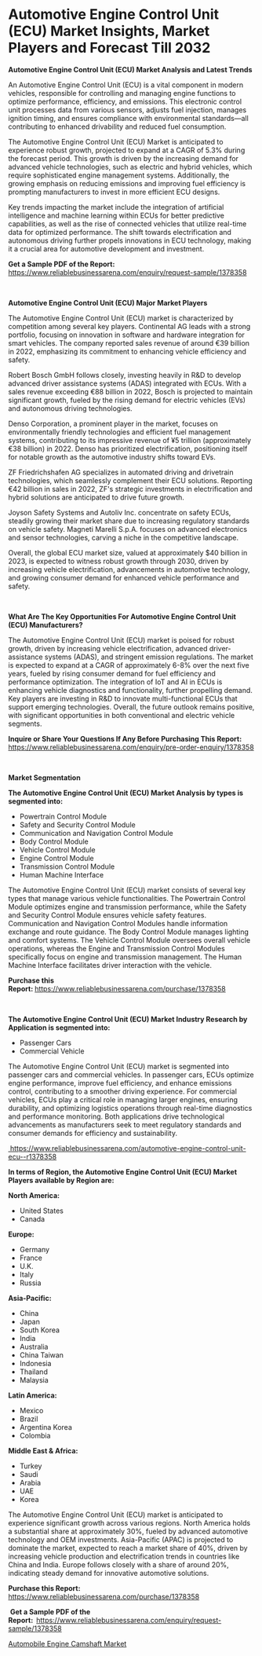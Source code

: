 <p><h1>Automotive Engine Control Unit (ECU) Market Insights, Market Players and Forecast Till 2032</h1></p><p><strong>Automotive Engine Control Unit (ECU) Market Analysis and Latest Trends</strong></p>
<p><p>An Automotive Engine Control Unit (ECU) is a vital component in modern vehicles, responsible for controlling and managing engine functions to optimize performance, efficiency, and emissions. This electronic control unit processes data from various sensors, adjusts fuel injection, manages ignition timing, and ensures compliance with environmental standards—all contributing to enhanced drivability and reduced fuel consumption.</p><p>The Automotive Engine Control Unit (ECU) Market is anticipated to experience robust growth, projected to expand at a CAGR of 5.3% during the forecast period. This growth is driven by the increasing demand for advanced vehicle technologies, such as electric and hybrid vehicles, which require sophisticated engine management systems. Additionally, the growing emphasis on reducing emissions and improving fuel efficiency is prompting manufacturers to invest in more efficient ECU designs.</p><p>Key trends impacting the market include the integration of artificial intelligence and machine learning within ECUs for better predictive capabilities, as well as the rise of connected vehicles that utilize real-time data for optimized performance. The shift towards electrification and autonomous driving further propels innovations in ECU technology, making it a crucial area for automotive development and investment.</p></p>
<p><strong>Get a Sample PDF of the Report:&nbsp;</strong> <a href="https://www.reliablebusinessarena.com/enquiry/request-sample/1378358?utm_campaign=3457&utm_medium=2&utm_source=Github&utm_content=ia&utm_term=30032025&utm_id=automotive-engine-control-unit-ecu">https://www.reliablebusinessarena.com/enquiry/request-sample/1378358</a></p>
<p>&nbsp;</p>
<p><strong>Automotive Engine Control Unit (ECU) Major Market Players</strong></p>
<p><p>The Automotive Engine Control Unit (ECU) market is characterized by competition among several key players. Continental AG leads with a strong portfolio, focusing on innovation in software and hardware integration for smart vehicles. The company reported sales revenue of around €39 billion in 2022, emphasizing its commitment to enhancing vehicle efficiency and safety.</p><p>Robert Bosch GmbH follows closely, investing heavily in R&D to develop advanced driver assistance systems (ADAS) integrated with ECUs. With a sales revenue exceeding €88 billion in 2022, Bosch is projected to maintain significant growth, fueled by the rising demand for electric vehicles (EVs) and autonomous driving technologies.</p><p>Denso Corporation, a prominent player in the market, focuses on environmentally friendly technologies and efficient fuel management systems, contributing to its impressive revenue of ¥5 trillion (approximately €38 billion) in 2022. Denso has prioritized electrification, positioning itself for notable growth as the automotive industry shifts toward EVs.</p><p>ZF Friedrichshafen AG specializes in automated driving and drivetrain technologies, which seamlessly complement their ECU solutions. Reporting €42 billion in sales in 2022, ZF's strategic investments in electrification and hybrid solutions are anticipated to drive future growth.</p><p>Joyson Safety Systems and Autoliv Inc. concentrate on safety ECUs, steadily growing their market share due to increasing regulatory standards on vehicle safety. Magneti Marelli S.p.A. focuses on advanced electronics and sensor technologies, carving a niche in the competitive landscape.</p><p>Overall, the global ECU market size, valued at approximately $40 billion in 2023, is expected to witness robust growth through 2030, driven by increasing vehicle electrification, advancements in automotive technology, and growing consumer demand for enhanced vehicle performance and safety.</p></p>
<p>&nbsp;</p>
<p><strong>What Are The Key Opportunities For Automotive Engine Control Unit (ECU) Manufacturers?</strong></p>
<p><p>The Automotive Engine Control Unit (ECU) market is poised for robust growth, driven by increasing vehicle electrification, advanced driver-assistance systems (ADAS), and stringent emission regulations. The market is expected to expand at a CAGR of approximately 6-8% over the next five years, fueled by rising consumer demand for fuel efficiency and performance optimization. The integration of IoT and AI in ECUs is enhancing vehicle diagnostics and functionality, further propelling demand. Key players are investing in R&D to innovate multi-functional ECUs that support emerging technologies. Overall, the future outlook remains positive, with significant opportunities in both conventional and electric vehicle segments.</p></p>
<p><strong>Inquire or Share Your Questions If Any Before Purchasing This Report:</strong> <a href="https://www.reliablebusinessarena.com/enquiry/pre-order-enquiry/1378358?utm_campaign=3457&utm_medium=2&utm_source=Github&utm_content=ia&utm_term=30032025&utm_id=automotive-engine-control-unit-ecu">https://www.reliablebusinessarena.com/enquiry/pre-order-enquiry/1378358</a></p>
<p>&nbsp;</p>
<p><strong>Market Segmentation</strong></p>
<p><strong>The Automotive Engine Control Unit (ECU) Market Analysis by types is segmented into:</strong></p>
<p><ul><li>Powertrain Control Module</li><li>Safety and Security Control Module</li><li>Communication and Navigation Control Module</li><li>Body Control Module</li><li>Vehicle Control Module</li><li>Engine Control Module</li><li>Transmission Control Module</li><li>Human Machine Interface</li></ul></p>
<p><p>The Automotive Engine Control Unit (ECU) market consists of several key types that manage various vehicle functionalities. The Powertrain Control Module optimizes engine and transmission performance, while the Safety and Security Control Module ensures vehicle safety features. Communication and Navigation Control Modules handle information exchange and route guidance. The Body Control Module manages lighting and comfort systems. The Vehicle Control Module oversees overall vehicle operations, whereas the Engine and Transmission Control Modules specifically focus on engine and transmission management. The Human Machine Interface facilitates driver interaction with the vehicle.</p></p>
<p><strong>Purchase this Report:&nbsp;</strong><a href="https://www.reliablebusinessarena.com/purchase/1378358?utm_campaign=3457&utm_medium=2&utm_source=Github&utm_content=ia&utm_term=30032025&utm_id=automotive-engine-control-unit-ecu">https://www.reliablebusinessarena.com/purchase/1378358</a></p>
<p>&nbsp;</p>
<p><strong>The Automotive Engine Control Unit (ECU) Market Industry Research by Application is segmented into:</strong></p>
<p><ul><li>Passenger Cars</li><li>Commercial Vehicle</li></ul></p>
<p><p>The Automotive Engine Control Unit (ECU) market is segmented into passenger cars and commercial vehicles. In passenger cars, ECUs optimize engine performance, improve fuel efficiency, and enhance emissions control, contributing to a smoother driving experience. For commercial vehicles, ECUs play a critical role in managing larger engines, ensuring durability, and optimizing logistics operations through real-time diagnostics and performance monitoring. Both applications drive technological advancements as manufacturers seek to meet regulatory standards and consumer demands for efficiency and sustainability.</p></p>
<p><a href="https://www.reliablebusinessarena.com/automotive-engine-control-unit-ecu--r1378358?utm_campaign=3457&utm_medium=2&utm_source=Github&utm_content=ia&utm_term=30032025&utm_id=automotive-engine-control-unit-ecu">&nbsp;https://www.reliablebusinessarena.com/automotive-engine-control-unit-ecu--r1378358</a></p>
<p><strong>In terms of Region, the Automotive Engine Control Unit (ECU) Market Players available by Region are:</strong></p>
<p>
    <p> <strong> North America: </strong>
        <ul>
            <li>United States</li>
            <li>Canada</li>
        </ul>
        </p> 
    <p> <strong> Europe: </strong>
        <ul>
            <li>Germany</li>
            <li>France</li>
            <li>U.K.</li>
            <li>Italy</li>
            <li>Russia</li>
        </ul>
        </p> 
    <p> <strong> Asia-Pacific: </strong>
        <ul>
            <li>China</li>
            <li>Japan</li>
            <li>South Korea</li>
            <li>India</li>
            <li>Australia</li>
            <li>China Taiwan</li>
            <li>Indonesia</li>
            <li>Thailand</li>
            <li>Malaysia</li>
        </ul>
        </p> 
    <p> <strong> Latin America: </strong>
        <ul>
            <li>Mexico</li>
            <li>Brazil</li>
            <li>Argentina Korea</li>
            <li>Colombia</li>
        </ul>
        </p> 
    <p> <strong> Middle East & Africa: </strong>
        <ul>
            <li>Turkey</li>
            <li>Saudi</li>
            <li>Arabia</li>
            <li>UAE</li>
            <li>Korea</li>
        </ul>
    </p>
    </p>
<p><p>The Automotive Engine Control Unit (ECU) market is anticipated to experience significant growth across various regions. North America holds a substantial share at approximately 30%, fueled by advanced automotive technology and OEM investments. Asia-Pacific (APAC) is projected to dominate the market, expected to reach a market share of 40%, driven by increasing vehicle production and electrification trends in countries like China and India. Europe follows closely with a share of around 20%, indicating steady demand for innovative automotive solutions.</p></p>
<p><strong>Purchase this Report: </strong><a href="https://www.reliablebusinessarena.com/purchase/1378358?utm_campaign=3457&utm_medium=2&utm_source=Github&utm_content=ia&utm_term=30032025&utm_id=automotive-engine-control-unit-ecu">https://www.reliablebusinessarena.com/purchase/1378358</a></p>
<p>&nbsp;<strong>Get a Sample PDF of the Report:&nbsp;&nbsp;</strong><a href="https://www.reliablebusinessarena.com/enquiry/request-sample/1378358?utm_campaign=3457&utm_medium=2&utm_source=Github&utm_content=ia&utm_term=30032025&utm_id=automotive-engine-control-unit-ecu">https://www.reliablebusinessarena.com/enquiry/request-sample/1378358</a></p>
<p><strong></strong></p>
<p><p><a href="https://github.com/bulkagumanvv/Market-Research-Report-List-1/blob/main/automobile-engine-camshaft-market.md?utm_campaign=3457&utm_medium=2&utm_source=Github&utm_content=ia&utm_term=30032025&utm_id=automotive-engine-control-unit-ecu">Automobile Engine Camshaft Market</a></p></p>